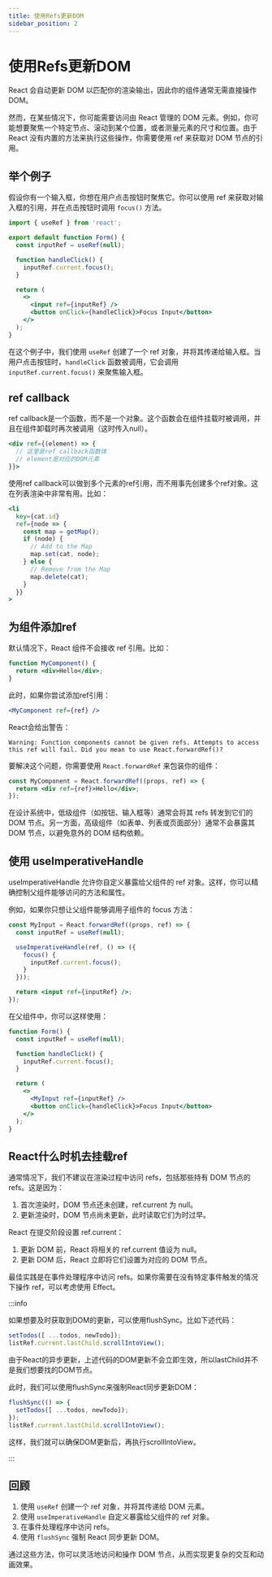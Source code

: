 ```yaml
---
title: 使用Refs更新DOM
sidebar_position: 2
---
```


# 使用Refs更新DOM

React 会自动更新 DOM 以匹配你的渲染输出，因此你的组件通常无需直接操作 DOM。

然而，在某些情况下，你可能需要访问由 React 管理的 DOM 元素。例如，你可能想要聚焦一个特定节点、滚动到某个位置，或者测量元素的尺寸和位置。由于 React 没有内置的方法来执行这些操作，你需要使用 ref 来获取对 DOM 节点的引用。

## 举个例子

假设你有一个输入框，你想在用户点击按钮时聚焦它。你可以使用 ref 来获取对输入框的引用，并在点击按钮时调用 `focus()` 方法。

```jsx
import { useRef } from 'react';

export default function Form() {
  const inputRef = useRef(null);

  function handleClick() {
    inputRef.current.focus();
  }

  return (
    <>
      <input ref={inputRef} />
      <button onClick={handleClick}>Focus Input</button>
    </>
  );
}
```

在这个例子中，我们使用 `useRef` 创建了一个 ref 对象，并将其传递给输入框。当用户点击按钮时，`handleClick` 函数被调用，它会调用 `inputRef.current.focus()` 来聚焦输入框。

## ref callback

ref callback是一个函数，而不是一个对象。这个函数会在组件挂载时被调用，并且在组件卸载时再次被调用（这时传入null）。

```jsx
<div ref={(element) => {
  // 这里是ref callback函数体
  // element是对应的DOM元素
}}>
```

使用ref callback可以做到多个元素的ref引用，而不用事先创建多个ref对象。这在列表渲染中非常有用。比如：

```jsx
<li
  key={cat.id}
  ref={node => {
    const map = getMap();
    if (node) {
      // Add to the Map
      map.set(cat, node);
    } else {
      // Remove from the Map
      map.delete(cat);
    }
  }}
>
```

## 为组件添加ref

默认情况下，React 组件不会接收 ref 引用。比如：

```jsx
function MyComponent() {
  return <div>Hello</div>;
}
```

此时，如果你尝试添加ref引用：

```jsx
<MyComponent ref={ref} />
```

React会给出警告：

```
Warning: Function components cannot be given refs. Attempts to access this ref will fail. Did you mean to use React.forwardRef()?
```

要解决这个问题，你需要使用 `React.forwardRef` 来包装你的组件：

```jsx
const MyComponent = React.forwardRef((props, ref) => {
  return <div ref={ref}>Hello</div>;
});
```

在设计系统中，低级组件（如按钮、输入框等）通常会将其 refs 转发到它们的 DOM 节点。另一方面，高级组件（如表单、列表或页面部分）通常不会暴露其 DOM 节点，以避免意外的 DOM 结构依赖。

## 使用 useImperativeHandle

useImperativeHandle 允许你自定义暴露给父组件的 ref 对象。这样，你可以精确控制父组件能够访问的方法和属性。

例如，如果你只想让父组件能够调用子组件的 focus 方法：

```jsx
const MyInput = React.forwardRef((props, ref) => {
  const inputRef = useRef(null);

  useImperativeHandle(ref, () => ({
    focus() {
      inputRef.current.focus();
    }
  }));

  return <input ref={inputRef} />;
});
```

在父组件中，你可以这样使用：

```jsx
function Form() {
  const inputRef = useRef(null);

  function handleClick() {
    inputRef.current.focus();   
  }

  return (
    <>
      <MyInput ref={inputRef} />
      <button onClick={handleClick}>Focus Input</button>
    </>
  );    
}
```

## React什么时机去挂载ref

通常情况下，我们不建议在渲染过程中访问 refs，包括那些持有 DOM 节点的 refs。这是因为：

1. 首次渲染时，DOM 节点还未创建，ref.current 为 null。
2. 更新渲染时，DOM 节点尚未更新，此时读取它们为时过早。

React 在提交阶段设置 ref.current：

1. 更新 DOM 前，React 将相关的 ref.current 值设为 null。
2. 更新 DOM 后，React 立即将它们设置为对应的 DOM 节点。

最佳实践是在事件处理程序中访问 refs。如果你需要在没有特定事件触发的情况下操作 ref，可以考虑使用 Effect。

:::info

如果想要及时获取到DOM的更新，可以使用flushSync。比如下述代码：

```jsx
setTodos([ ...todos, newTodo]);
listRef.current.lastChild.scrollIntoView();
```

由于React的异步更新，上述代码的DOM更新不会立即生效，所以lastChild并不是我们想要找的DOM节点。

此时，我们可以使用flushSync来强制React同步更新DOM：

```jsx
flushSync(() => {
  setTodos([ ...todos, newTodo]);
});
listRef.current.lastChild.scrollIntoView();
```

这样，我们就可以确保DOM更新后，再执行scrollIntoView。

:::

## 回顾

1. 使用 `useRef` 创建一个 ref 对象，并将其传递给 DOM 元素。
2. 使用 `useImperativeHandle` 自定义暴露给父组件的 ref 对象。
3. 在事件处理程序中访问 refs。
4. 使用 `flushSync` 强制 React 同步更新 DOM。

通过这些方法，你可以灵活地访问和操作 DOM 节点，从而实现更复杂的交互和动画效果。
